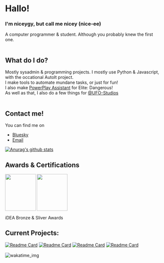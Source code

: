 # Hallo!
### I'm niceygy, but call me nicey (nice-ee)

A computer programmer & student. Although you probably knew the first one. <br> </br>


## What do I do?

Mostly sysadmin & programming projects. I mostly use Python & Javascript, with the occational AutoIt project. <br>
I make tools to automate mundane tasks, or just for fun!<br>
I also make [PowerPlay Assistant](https://elite.niceygy.net) for Elite: Dangerous! <br>
As well as that, I also do a few things for [@UFO-Studios](https://github.com/ufo-studios)<br> </br>

## Contact me!

You can find me on 
- [Bluesky](https://go.niceygy.net/bsky)
- [Email](mailto:niceygy@niceygy.net)


[![Anurag's github stats](https://github-readme-stats.vercel.app/api?username=Niceygy&theme=blue-green)](https://github.com/anuraghazra/github-readme-stats)

## Awards & Certifications
 <img align="left" height="120px" width="100px" src="https://github.com/NiceygyLive/NiceygyLive/blob/main/ideaBronze.png?raw=true" />
 <img align="center" height="120px" width="100px" src="https://github.com/NiceygyLive/NiceygyLive/blob/main/ideaSilver.png?raw=true" />

iDEA Bronze & Sliver Awards

## Current Projects:
  [![Readme Card](https://github-readme-stats.vercel.app/api/pin/?username=ufo-studios&repo=thealiendoctor.com)](https://github.com/ufo-studios/thealiendoctor.com)
  [![Readme Card](https://github-readme-stats.vercel.app/api/pin/?username=ufo-studios&repo=AlienBot-Discord)](https://github.com/UFO-Studios/AlienBot-Discord)
  [![Readme Card](https://github-readme-stats.vercel.app/api/pin/?username=niceygy&repo=powerplayassistant)](https://github.com/Niceygy/powerplayassistant)
  [![Readme Card](https://github-readme-stats.vercel.app/api/pin/?username=ufo-studios&repo=WorkerDownloadRecorder)](https://github.com/UFO-Studios/WorkerDownloadRecorder)
<br></br>
![wakatime_img](https://wakatime.com/share/@3d2da146-02c8-4ca3-8d32-b8f1b67fa855/2bcfa224-a029-4db7-998b-64919e96a97a.png)
